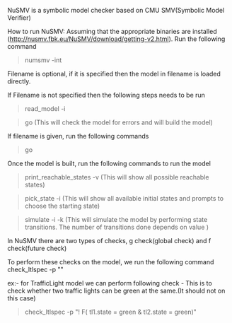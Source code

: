 NuSMV is a symbolic model checker based on 	CMU SMV(Symbolic Model Verifier)

How to run NuSMV:
Assuming that the appropriate binaries are installed (http://nusmv.fbk.eu/NuSMV/download/getting-v2.html). Run the following command
>numsmv -int <filename>

Filename is optional, if it is specified then the model in filename is loaded directly.

If Filename is not specified then the following steps needs to be run
>read_model -i <filename>

>go (This will check the model for errors and will build the model)

If filename is given, run the following commands
>go  

Once the model is built, run the following commands to run the model
>print_reachable_states -v (This will show all possible reachable states)

>pick_state -i (This will show all available initial states and prompts to choose the starting state)

>simulate -i -k <number> (This will simulate the model by performing state transitions. The number of transitions done depends on value <number>)


In NuSMV there are two types of checks, g check(global check) and f check(future check)

To perform these checks on the model, we run the following command
check_ltlspec -p "<formula>"

ex:- for TrafficLight model we can perform following check - This is to check whether two traffic lights can be green at the same.(It should not on this case)
>check_ltlspec -p "! F( tl1.state = green & tl2.state = green)"  



